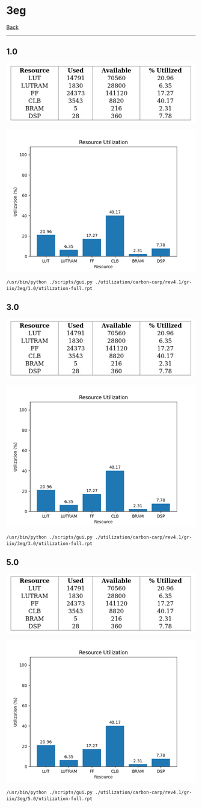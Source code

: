 # 3eg

[Back](<../rev4.1.md>)

---

## 1.0

<p align="center">
	<img src="../../../../../images/carbon-carp/rev4.1/gr-iio/3eg/1.0/table.jpg" />
</p>

<p align="center">
	<img src="../../../../../images/carbon-carp/rev4.1/gr-iio/3eg/1.0/graph.png" />
</p>

`/usr/bin/python ./scripts/gui.py ./utilization/carbon-carp/rev4.1/gr-iio/3eg/1.0/utilization-full.rpt`

## 3.0

<p align="center">
	<img src="../../../../../images/carbon-carp/rev4.1/gr-iio/3eg/3.0/table.jpg" />
</p>

<p align="center">
	<img src="../../../../../images/carbon-carp/rev4.1/gr-iio/3eg/3.0/graph.png" />
</p>

`/usr/bin/python ./scripts/gui.py ./utilization/carbon-carp/rev4.1/gr-iio/3eg/3.0/utilization-full.rpt`

## 5.0

<p align="center">
	<img src="../../../../../images/carbon-carp/rev4.1/gr-iio/3eg/5.0/table.jpg" />
</p>

<p align="center">
	<img src="../../../../../images/carbon-carp/rev4.1/gr-iio/3eg/5.0/graph.png" />
</p>

`/usr/bin/python ./scripts/gui.py ./utilization/carbon-carp/rev4.1/gr-iio/3eg/5.0/utilization-full.rpt`

